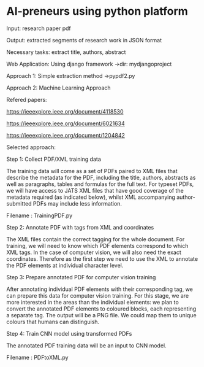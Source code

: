 # AI-preneurs using python platform

Input: research paper pdf

Output: extracted segments of research work in JSON format

Necessary tasks: extract title, authors, abstract  

Web Application: Using django framework
->dir: mydjangoproject

Approach 1: Simple extraction method
->pypdf2.py

Approach 2: Machine Learning Approach

Refered papers:

https://ieeexplore.ieee.org/document/4118530

https://ieeexplore.ieee.org/document/6021634

https://ieeexplore.ieee.org/document/1204842

Selected approach:

Step 1: Collect PDF/XML training data

The training data will come as a set of PDFs paired to XML files that describe the metadata for the PDF, including the title, authors, abstracts as well as paragraphs, tables and formulas for the full text. For typeset PDFs, we will have access to JATS XML files that have good coverage of the metadata required (as indicated below), whilst XML accompanying author-submitted PDFs may include less information.

Filename : TrainingPDF.py

Step 2: Annotate PDF with tags from XML and coordinates

The XML files contain the correct tagging for the whole document. For training, we will need to know which PDF elements correspond to which XML tags. In the case of computer vision, we will also need the exact coordinates. Therefore as the first step we need to use the XML to annotate the PDF elements at individual character level.

Step 3: Prepare annotated PDF for computer vision training

After annotating individual PDF elements with their corresponding tag, we can prepare this data for computer vision training. For this stage, we are more interested in the areas than the individual elements: we plan to convert the annotated PDF elements to coloured blocks, each representing a separate tag. The output will be a PNG file. We could map them to unique colours that humans can distinguish.

Step 4: Train CNN model using transformed PDFs

The annotated PDF training data will be an input to CNN model. 

Filename : PDFtoXML.py



